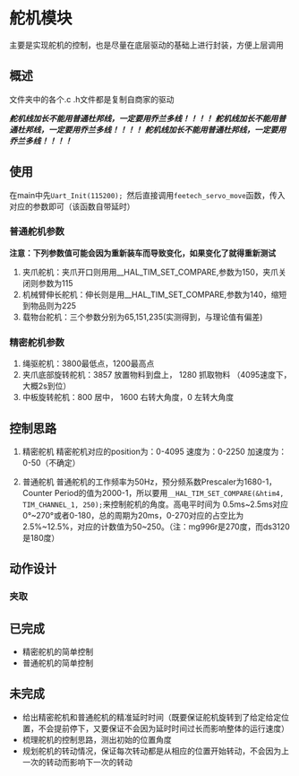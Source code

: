 # 舵机模块  
主要是实现舵机的控制，也是尽量在底层驱动的基础上进行封装，方便上层调用


## 概述
文件夹中的各个.c .h文件都是复制自商家的驱动

***舵机线加长不能用普通杜邦线，一定要用乔兰多线！！！！***
***舵机线加长不能用普通杜邦线，一定要用乔兰多线！！！！***
***舵机线加长不能用普通杜邦线，一定要用乔兰多线！！！！***


## 使用
在main中先`Uart_Init(115200); `然后直接调用`feetech_servo_move`函数，传入对应的参数即可（该函数自带延时）

### 普通舵机参数
**注意：下列参数值可能会因为重新装车而导致变化，如果变化了就得重新测试**

1. 夹爪舵机：夹爪开口则用用__HAL_TIM_SET_COMPARE,参数为150，夹爪关闭则参数为115
2. 机械臂伸长舵机：伸长则是用__HAL_TIM_SET_COMPARE,参数为140，缩短到物品则为225
3. 载物台舵机：三个参数分别为65,151,235(实测得到，与理论值有偏差)


### 精密舵机参数

1. 绳驱舵机：3800最低点，1200最高点
2. 夹爪底部旋转舵机：3857 放置物料到盘上，  1280 抓取物料  （4095速度下，大概2s到位）
3. 中板旋转舵机：800 居中，  1600 右转大角度，0 左转大角度

## 控制思路
1. 精密舵机
精密舵机对应的position为：0-4095
速度为：0-2250
加速度为：0-50（不确定）

2. 普通舵机
普通舵机的工作频率为50Hz，预分频系数Prescaler为1680-1，Counter Period的值为2000-1，所以要用`__HAL_TIM_SET_COMPARE(&htim4, TIM_CHANNEL_1, 250);`来控制舵机的角度。高电平时间为
0.5ms~2.5ms对应0°~270°或者0-180，总的周期为20ms，0-270对应的占空比为2.5%~12.5%，对应的计数值为50~250。（注：mg996r是270度，而ds3120是180度）


## 动作设计

### 夹取


## 已完成
- 精密舵机的简单控制
- 普通舵机的简单控制

## 未完成
- 给出精密舵机和普通舵机的精准延时时间（既要保证舵机旋转到了给定给定位置，不会提前停下，又要保证不会因为延时时间过长而影响整体的运行速度）
- 梳理舵机的控制思路，测出初始的位置角度
- 规划舵机的转动情况，保证每次转动都是从相应的位置开始转动，不会因为上一次的转动而影响下一次的转动
